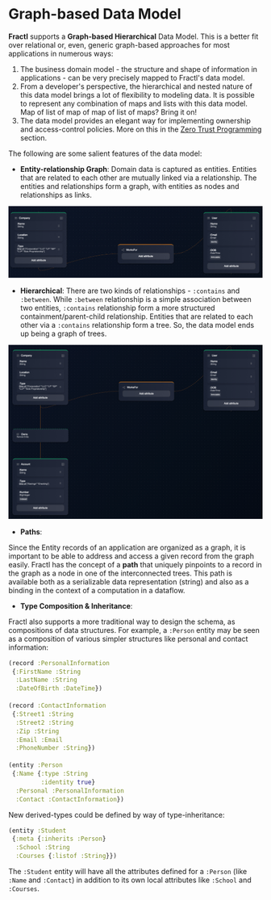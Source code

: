 # Graph-based Data Model

**Fractl** supports a **Graph-based Hierarchical** Data Model. This is a better fit over relational or, even, generic graph-based approaches for most applications in numerous ways:

1. The business domain model - the structure and shape of information in applications - can be very precisely mapped to Fractl's data model.
2. From a developer's perspective, the hierarchical and nested nature of this data model brings a lot of flexibility to modeling data. It is possible to represent any combination of maps and lists with this data model. Map of list of map of map of list of maps? Bring it on!
3. The data model provides an elegant way for implementing ownership and access-control policies. More on this in the [Zero Trust Programming](zero-trust-programming.md) section.

The following are some salient features of the data model:

* **Entity-relationship Graph**: Domain data is captured as entities. Entities that are related to each other are mutually linked via a relationship. The entities and relationships form a graph, with entities as nodes and relationships as links.

![Graph Data Model](img/entity-relationship.png "Entity-Relationship")

* **Hierarchical**: There are two kinds of relationships - `:contains` and `:between`. While `:between` relationship is a simple association between two entities, `:contains` relationship form a more structured containment/parent-child relationship. Entities that are related to each other via a `:contains` relationship form a tree. So, the data model ends up being a graph of trees.

![Hierarchical Graph Data Model](img/entity-relationship-contains.png "Entity-Relationship-contains")

* **Paths**:

Since the Entity records of an application are organized as a graph, it is important to be able to address and access a given record from the graph easily. Fractl has the concept of a **path** that uniquely pinpoints to a record in the graph as a node in one of the interconnected trees. This path is available both as a serializable data representation (string) and also as a binding in the context of a computation in a dataflow.

* **Type Composition & Inheritance**:

Fractl also supports a more traditional way to design the schema, as compositions of data structures.
For example, a `:Person` entity may be seen as a composition of various simpler structures like personal and
contact information:

```clojure
(record :PersonalInformation
 {:FirstName :String
  :LastName :String
  :DateOfBirth :DateTime})

(record :ContactInformation
 {:Street1 :String
  :Street2 :String
  :Zip :String
  :Email :Email
  :PhoneNumber :String})

(entity :Person
 {:Name {:type :String
         :identity true}
  :Personal :PersonalInformation
  :Contact :ContactInformation})
```

New derived-types could be defined by way of type-inheritance:

```clojure
(entity :Student
 {:meta {:inherits :Person}
  :School :String
  :Courses {:listof :String}})
```

The `:Student` entity will have all the attributes defined for a `:Person` (like `:Name` and `:Contact`)
in addition to its own local attributes like `:School` and `:Courses`.
